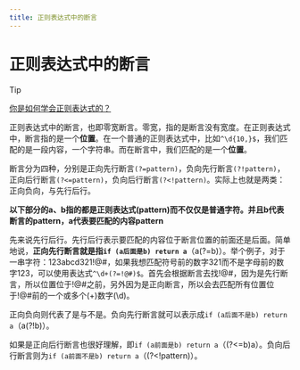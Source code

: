 ```yaml
---
title: 正则表达式中的断言
---
```


# 正则表达式中的断言

> [!TIP]
> [你是如何学会正则表达式的？](https://www.zhihu.com/question/48219401/answer/742444326)

正则表达式中的断言，也即零宽断言。零宽，指的是断言没有宽度。在正则表达式中，断言指的是一个**位置**。在一个普通的正则表达式中，比如`^\d{10,}$`，我们匹配的是一段内容，一个字符串。而在断言中，我们匹配的是一个**位置**。

断言分为四种，分别是正向先行断言`(?=pattern)`，负向先行断言`(?!pattern)`，正向后行断言`(?<=pattern)`，负向后行断言`(?<!pattern)`。实际上也就是两类：正向负向，与先行后行。

**以下部分的a、b指的都是正则表达式(pattern)而不仅仅是普通字符。并且b代表断言的pattern，a代表要匹配的内容pattern**

先来说先行后行。先行后行表示要匹配的内容位于断言位置的前面还是后面。简单地说，**正向先行断言就是指`if (a后面是b) return a`**（a(?=b)）。举个例子，对于一串字符：123abcd321!@#，如果我想匹配符号前的数字321而不是字母前的数字123，可以使用表达式`^\d+(?=!@#)$`。首先会根据断言去找!@#，因为是先行断言，所以位置位于!@#之前，另外因为是正向断言，所以会去匹配所有位置位于!@#前的一个或多个(+)数字(\d)。

正向负向则代表了是与不是。负向先行断言就可以表示成`if (a后面不是b) return a`（a(?!b)）。

如果是正向后行断言也很好理解，即`if (a前面是b) return a`（(?<=b)a）。负向后行断言则为`if (a前面不是b) return a`（(?<!pattern)）。
